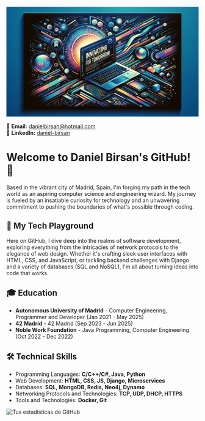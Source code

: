 ![](https://github.com/danii1107/danii1107/blob/main/banner.webp)
 
📧 **Email:** danielbirsan@hotmail.com  
🔗 **LinkedIn:** [daniel-birsan](https://linkedin.com/in/daniel-birsan)

# Welcome to Daniel Birsan's GitHub! 🌟

Based in the vibrant city of Madrid, Spain, I'm forging my path in the tech world as an aspiring computer science and engineering wizard. My journey is fueled by an insatiable curiosity for technology and an unwavering commitment to pushing the boundaries of what's possible through coding.

## 🚀 My Tech Playground

Here on GitHub, I dive deep into the realms of software development, exploring everything from the intricacies of network protocols to the elegance of web design. Whether it's crafting sleek user interfaces with HTML, CSS, and JavaScript, or tackling backend challenges with Django and a variety of databases (SQL and NoSQL), I'm all about turning ideas into code that works.

## 🎓 Education

- **Autonomous University of Madrid** - Computer Engineering, Programmer and Developer (Jan 2021 - May 2025)
- **42 Madrid** - 42 Madrid (Sep 2023 - Jun 2025)
- **Noble Work Foundation** - Java Programming, Computer Engineering (Oct 2022 - Dec 2022)

## 🛠 Technical Skills

- Programming Languages: **C/C++/C#, Java, Python**
- Web Development: **HTML, CSS, JS, Django, Microservices**
- Databases: **SQL, MongoDB, Redis, Neo4j, Dynamo**
- Networking Protocols and Technologies: **TCP, UDP, DHCP, HTTPS**
- Tools and Technologies: **Docker, Git**

![Tus estadísticas de GitHub](https://github-readme-stats.vercel.app/api?username=danii1107&show_icons=true&theme=radical)
